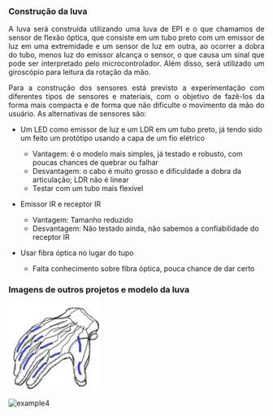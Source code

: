 <!-- # [Mirror Hand](index.md) -->

### Construção da luva

 <p align="justify"> A luva será construída utilizando uma luva de EPI e o que chamamos de sensor de flexão óptica, que consiste em um tubo preto com um emissor de luz em uma extremidade e um sensor de luz em outra, ao ocorrer a dobra do tubo, menos luz do emissor alcança o sensor, o que causa um sinal que pode ser interpretado pelo microcontrolador. Além disso, será utilizado um giroscópio para leitura da rotação da mão.</p>

 <p align="justify"> Para a construção dos sensores está previsto a experimentação com diferentes tipos de sensores e materiais, com o objetivo de fazê-los da forma mais compacta e de forma que não dificulte o movimento da mão do usuário. As alternativas de sensores são:</p>

  - Um LED como emissor de luz e um LDR em um tubo preto, já tendo sido um feito um protótipo usando a capa de um fio elétrico
    * Vantagem: é o modelo mais simples, já testado e robusto, com poucas chances de quebrar ou falhar
    * Desvantagem: o cabo é muito grosso e dificuldade a dobra da articulação; LDR não é linear
    * Testar com um tubo mais flexível

  - Emissor IR e receptor IR
    * Vantagem: Tamanho reduzido
    * Desvantagem: Não testado ainda, não sabemos a confiabilidade do receptor IR

  - Usar fibra óptica no lugar do tupo
    * Falta conhecimento sobre fibra óptica, pouca chance de dar certo


### Imagens de outros projetos e modelo da luva

![luva](luva.jpg)

![example4](https://hackaday.com/wp-content/uploads/2011/10/optical-flex-sensors.jpg)

<!-- ![otario](http://bpic.588ku.com/element_pic/18/03/06/db64b5a3fc94ce382e63c44e3952656d.jpg) -->
